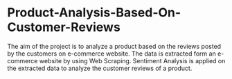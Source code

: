 # Product-Analysis-Based-On-Customer-Reviews
The aim of the project is to analyze a product based on the reviews posted by the customers on e-commerce website. The data is extracted form an e-commerce website by using Web Scraping. Sentiment Analysis is applied on the extracted data to analyze the customer reviews of a product.

